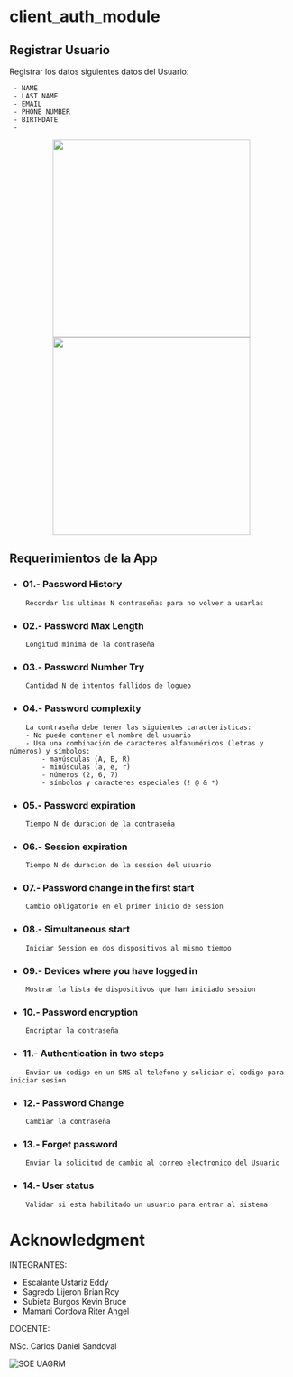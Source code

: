 # client_auth_module

## Registrar Usuario
Registrar los datos siguientes datos del Usuario:
```
 - NAME
 - LAST NAME
 - EMAIL
 - PHONE NUMBER 
 - BIRTHDATE
 - 
```

 <p align="center"> <img src="https://i.kym-cdn.com/entries/icons/facebook/000/021/807/4d7.jpg" width="350"/> <img src="https://i.kym-cdn.com/entries/icons/facebook/000/021/807/4d7.jpg" width="350"/> </p> 

## Requerimientos de la App

* ### 01.- Password History 
```
	Recordar las ultimas N contraseñas para no volver a usarlas
```

* ### 02.- Password Max Length 
```
	Longitud minima de la contraseña
```

* ### 03.- Password Number Try
```
	Cantidad N de intentos fallidos de logueo
```

* ### 04.- Password complexity
```
	La contraseña debe tener las siguientes caracteristicas:
	- No puede contener el nombre del usuario
	- Usa una combinación de caracteres alfanuméricos (letras y números) y símbolos:
		- mayúsculas (A, E, R)
		- minúsculas (a, e, r)
		- números (2, 6, 7)
		- símbolos y caracteres especiales (! @ & *)
```

* ### 05.- Password expiration
```
	Tiempo N de duracion de la contraseña
```

* ### 06.- Session expiration
```
	Tiempo N de duracion de la session del usuario
```

* ### 07.- Password change in the first start
```
	Cambio obligatorio en el primer inicio de session 
```

* ### 08.- Simultaneous start
```
	Iniciar Session en dos dispositivos al mismo tiempo
```

* ### 09.- Devices where you have logged in
```
	Mostrar la lista de dispositivos que han iniciado session
```

* ### 10.- Password encryption
```
	Encriptar la contraseña
```

* ### 11.- Authentication in two steps
```
	Enviar un codigo en un SMS al telefono y soliciar el codigo para iniciar sesion
```

* ### 12.- Password Change
```
	Cambiar la contraseña
```

* ### 13.- Forget password
```
	Enviar la solicitud de cambio al correo electronico del Usuario
```

* ### 14.- User status
```
	Validar si esta habilitado un usuario para entrar al sistema
```

# Acknowledgment

INTEGRANTES:

- Escalante Ustariz Eddy
- Sagredo Lijeron Brian Roy
- Subieta Burgos Kevin Bruce
- Mamani Cordova Riter Angel

DOCENTE:

MSc. Carlos Daniel Sandoval

![SOE UAGRM](https://www.soe.uagrm.edu.bo/wp-content/uploads/2016/11/logos.png) 

